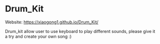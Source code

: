 # Drum_Kit 

Website: https://xiaogong1.github.io/Drum_Kit/

Drum_kit allow user to use keyboard to play different sounds, please give it a try and create your own song :)

